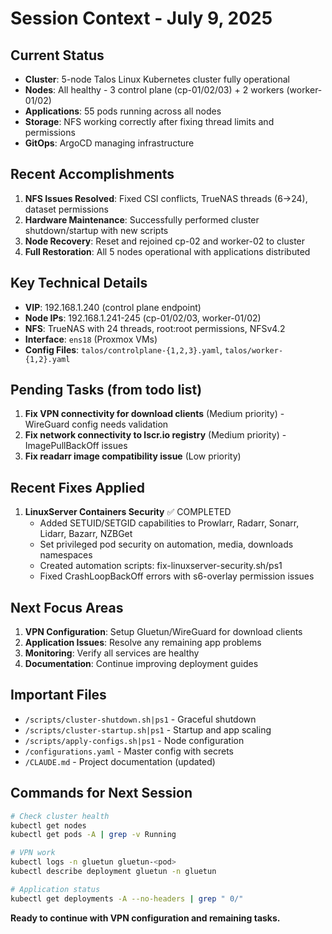 # Session Context - July 9, 2025

## Current Status
- **Cluster**: 5-node Talos Linux Kubernetes cluster fully operational
- **Nodes**: All healthy - 3 control plane (cp-01/02/03) + 2 workers (worker-01/02)  
- **Applications**: 55 pods running across all nodes
- **Storage**: NFS working correctly after fixing thread limits and permissions
- **GitOps**: ArgoCD managing infrastructure

## Recent Accomplishments
1. **NFS Issues Resolved**: Fixed CSI conflicts, TrueNAS threads (6→24), dataset permissions
2. **Hardware Maintenance**: Successfully performed cluster shutdown/startup with new scripts
3. **Node Recovery**: Reset and rejoined cp-02 and worker-02 to cluster
4. **Full Restoration**: All 5 nodes operational with applications distributed

## Key Technical Details
- **VIP**: 192.168.1.240 (control plane endpoint)
- **Node IPs**: 192.168.1.241-245 (cp-01/02/03, worker-01/02)
- **NFS**: TrueNAS with 24 threads, root:root permissions, NFSv4.2
- **Interface**: `ens18` (Proxmox VMs)
- **Config Files**: `talos/controlplane-{1,2,3}.yaml`, `talos/worker-{1,2}.yaml`

## Pending Tasks (from todo list)
1. **Fix VPN connectivity for download clients** (Medium priority) - WireGuard config needs validation
2. **Fix network connectivity to lscr.io registry** (Medium priority) - ImagePullBackOff issues
3. **Fix readarr image compatibility issue** (Low priority)

## Recent Fixes Applied
1. **LinuxServer Containers Security** ✅ COMPLETED
   - Added SETUID/SETGID capabilities to Prowlarr, Radarr, Sonarr, Lidarr, Bazarr, NZBGet
   - Set privileged pod security on automation, media, downloads namespaces
   - Created automation scripts: fix-linuxserver-security.sh/ps1
   - Fixed CrashLoopBackOff errors with s6-overlay permission issues

## Next Focus Areas
1. **VPN Configuration**: Setup Gluetun/WireGuard for download clients
2. **Application Issues**: Resolve any remaining app problems
3. **Monitoring**: Verify all services are healthy
4. **Documentation**: Continue improving deployment guides

## Important Files
- `/scripts/cluster-shutdown.sh|ps1` - Graceful shutdown
- `/scripts/cluster-startup.sh|ps1` - Startup and app scaling
- `/scripts/apply-configs.sh|ps1` - Node configuration
- `/configurations.yaml` - Master config with secrets
- `/CLAUDE.md` - Project documentation (updated)

## Commands for Next Session
```bash
# Check cluster health
kubectl get nodes
kubectl get pods -A | grep -v Running

# VPN work
kubectl logs -n gluetun gluetun-<pod> 
kubectl describe deployment gluetun -n gluetun

# Application status
kubectl get deployments -A --no-headers | grep " 0/"
```

**Ready to continue with VPN configuration and remaining tasks.**